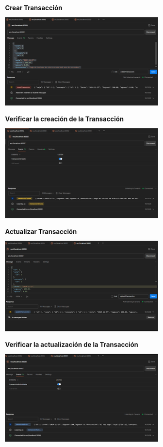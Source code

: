 
## Crear Transacción

![Crear Transacción](./img/create-transaccion.png)

## Verificar la creación de la Transacción

![Verificando la Creación de la Transacción](./img/create-listening-transaccion.png)

## Actualizar Transacción

![Actualizar Transacción](./img/update-transaccion.png)

## Verificar la actualización de la Transacción

![Verificando la Actualización de la Transacción](./img/update-Listening-transaccion-.png)

